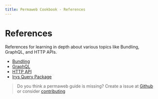 ```yaml
---
title: Permaweb Cookbook - References
---
```


# References

References for learning in depth about various topics like Bundling, GraphQL, and HTTP APIs.

-   [Bundling](bundling.md)
-   [GraphQL](gql.md)
-   [HTTP API](http-api)
-   [Irys Query Package](irysQueryPackage.md)

> Do you think a permaweb guide is missing? Create a issue at [Github](https://github.com/twilson63/permaweb-cookbook/issues) or consider [contributing](../getting-started/contributing.md)
